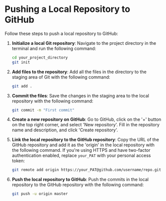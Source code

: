 # Pushing a Local Repository to GitHub

Follow these steps to push a local repository to GitHub:

1. **Initialize a local Git repository**: Navigate to the project directory in the terminal and run the following command:

    ```bash
    cd your_project_directory
    git init
    ```

2. **Add files to the repository**: Add all the files in the directory to the staging area of Git with the following command:

    ```bash
    git add .
    ```

3. **Commit the files**: Save the changes in the staging area to the local repository with the following command:

    ```bash
    git commit -m "First commit"
    ```

4. **Create a new repository on GitHub**: Go to GitHub, click on the '+' button on the top right corner, and select 'New repository'. Fill in the repository name and description, and click 'Create repository'.

5. **Link the local repository to the GitHub repository**: Copy the URL of the GitHub repository and add it as the 'origin' in the local repository with the following command. If you're using HTTPS and have two-factor authentication enabled, replace `your_PAT` with your personal access token:

    ```bash
    git remote add origin https://your_PAT@github.com/username/repo.git
    ```

6. **Push the local repository to GitHub**: Push the commits in the local repository to the GitHub repository with the following command:

    ```bash
    git push -u origin master
    ```